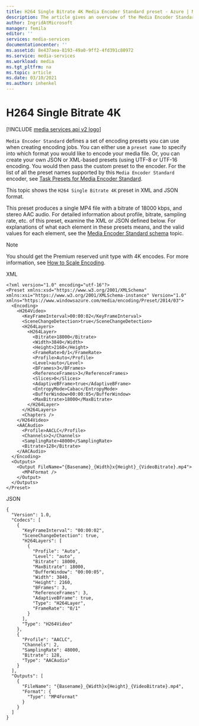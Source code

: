 ```yaml
---
title: H264 Single Bitrate 4K Media Encoder Standard preset - Azure | Microsoft Docs
description: The article gives an overview of the Media Encoder Standard H264 Single Bitrate 4K task preset.
author: IngridAtMicrosoft
manager: femila
editor: ''
services: media-services
documentationcenter: ''
ms.assetid: 8e437aea-8193-49a0-9ff2-4fd391c80972
ms.service: media-services
ms.workload: media
ms.tgt_pltfrm: na
ms.topic: article
ms.date: 03/10/2021
ms.author: inhenkel
---
```


# H264 Single Bitrate 4K

[!INCLUDE [media services api v2 logo](./includes/v2-hr.md)]

`Media Encoder Standard` defines a set of encoding presets you can use when creating encoding jobs. You can either use a `preset name` to specify into which format you would like to encode your media file. Or, you can create your own JSON or XML-based presets (using UTF-8 or UTF-16 encoding. You would then pass the custom preset to the encoder. For the list of all the preset names supported by this `Media Encoder Standard` encoder, see [Task Presets for Media Encoder Standard](media-services-mes-presets-overview.md).  
  
 This topic shows the `H264 Single Bitrate 4K` preset in XML and JSON format.  
  
 This preset produces a single MP4 file with a bitrate of 18000 kbps, and stereo AAC audio. For detailed information about profile, bitrate, sampling rate, etc. of this preset, examine the XML or JSON defined below. For explanations of what each element in these presets means, and the valid values for each element, see the [Media Encoder Standard schema](media-services-mes-schema.md) topic.  
  
> [!NOTE]
>  You should get the Premium reserved unit type with 4K encodes. For more information, see [How to Scale Encoding](./media-services-scale-media-processing-overview.md).  
  
 XML  
  
```  
<?xml version="1.0" encoding="utf-16"?>  
<Preset xmlns:xsd="https://www.w3.org/2001/XMLSchema" xmlns:xsi="https://www.w3.org/2001/XMLSchema-instance" Version="1.0" xmlns="https://www.windowsazure.com/media/encoding/Preset/2014/03">  
  <Encoding>  
    <H264Video>  
      <KeyFrameInterval>00:00:02</KeyFrameInterval>  
      <SceneChangeDetection>true</SceneChangeDetection>  
      <H264Layers>  
        <H264Layer>  
          <Bitrate>18000</Bitrate>  
          <Width>3840</Width>  
          <Height>2160</Height>  
          <FrameRate>0/1</FrameRate>  
          <Profile>Auto</Profile>  
          <Level>auto</Level>  
          <BFrames>3</BFrames>  
          <ReferenceFrames>3</ReferenceFrames>  
          <Slices>0</Slices>  
          <AdaptiveBFrame>true</AdaptiveBFrame>  
          <EntropyMode>Cabac</EntropyMode>  
          <BufferWindow>00:00:05</BufferWindow>  
          <MaxBitrate>18000</MaxBitrate>  
        </H264Layer>  
      </H264Layers>  
      <Chapters />  
    </H264Video>  
    <AACAudio>  
      <Profile>AACLC</Profile>  
      <Channels>2</Channels>  
      <SamplingRate>48000</SamplingRate>  
      <Bitrate>128</Bitrate>  
    </AACAudio>  
  </Encoding>  
  <Outputs>  
    <Output FileName="{Basename}_{Width}x{Height}_{VideoBitrate}.mp4">  
      <MP4Format />  
    </Output>  
  </Outputs>  
</Preset>  
```  
  
 JSON  
  
```  
{  
  "Version": 1.0,  
  "Codecs": [  
    {  
      "KeyFrameInterval": "00:00:02",  
      "SceneChangeDetection": true,  
      "H264Layers": [  
        {  
          "Profile": "Auto",  
          "Level": "auto",  
          "Bitrate": 18000,  
          "MaxBitrate": 18000,  
          "BufferWindow": "00:00:05",  
          "Width": 3840,  
          "Height": 2160,  
          "BFrames": 3,  
          "ReferenceFrames": 3,  
          "AdaptiveBFrame": true,  
          "Type": "H264Layer",  
          "FrameRate": "0/1"  
        }  
      ],  
      "Type": "H264Video"  
    },  
    {  
      "Profile": "AACLC",  
      "Channels": 2,  
      "SamplingRate": 48000,  
      "Bitrate": 128,  
      "Type": "AACAudio"  
    }  
  ],  
  "Outputs": [  
    {  
      "FileName": "{Basename}_{Width}x{Height}_{VideoBitrate}.mp4",  
      "Format": {  
        "Type": "MP4Format"  
      }  
    }  
  ]  
}  
```
